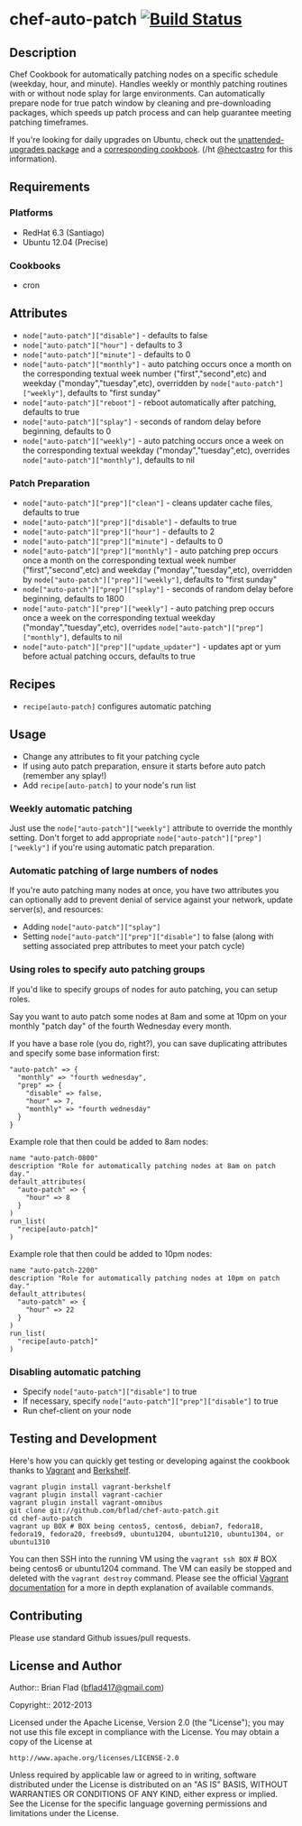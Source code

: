 # chef-auto-patch [![Build Status](https://secure.travis-ci.org/bflad/chef-auto-patch.png?branch=master)](http://travis-ci.org/bflad/chef-auto-patch)

## Description

Chef Cookbook for automatically patching nodes on a specific schedule (weekday,
hour, and minute). Handles weekly or monthly patching routines with or without
node splay for large environments. Can automatically prepare node for true patch
window by cleaning and pre-downloading packages, which speeds up patch process
and can help guarantee meeting patching timeframes.

If you're looking for daily upgrades on Ubuntu, check out the
[unattended-upgrades package](https://help.ubuntu.com/12.04/serverguide/automatic-updates.html)
and a [corresponding cookbook](https://github.com/firstbanco/chef-unattended-upgrades).
(/ht [@hectcastro](https://github.com/hectcastro) for this information).

## Requirements

### Platforms

* RedHat 6.3 (Santiago)
* Ubuntu 12.04 (Precise)

### Cookbooks

* cron

## Attributes

* `node["auto-patch"]["disable"]` - defaults to false
* `node["auto-patch"]["hour"]` - defaults to 3
* `node["auto-patch"]["minute"]` - defaults to 0
* `node["auto-patch"]["monthly"]` - auto patching occurs once a month on the
  corresponding textual week number ("first","second",etc) and weekday
  ("monday","tuesday",etc), overridden by `node["auto-patch"]["weekly"]`,
  defaults to "first sunday"
* `node["auto-patch"]["reboot"]` - reboot automatically after patching, defaults
  to true
* `node["auto-patch"]["splay"]` - seconds of random delay before beginning,
  defaults to 0
* `node["auto-patch"]["weekly"]` - auto patching occurs once a week on the
  corresponding textual weekday ("monday","tuesday",etc), overrides
  `node["auto-patch"]["monthly"]`, defaults to nil

### Patch Preparation

* `node["auto-patch"]["prep"]["clean"]` - cleans updater cache files, defaults
  to true
* `node["auto-patch"]["prep"]["disable"]` - defaults to true
* `node["auto-patch"]["prep"]["hour"]` - defaults to 2
* `node["auto-patch"]["prep"]["minute"]` - defaults to 0
* `node["auto-patch"]["prep"]["monthly"]` - auto patching prep occurs once a
  month on the corresponding textual week number ("first","second",etc) and
  weekday ("monday","tuesday",etc), overridden by
  `node["auto-patch"]["prep"]["weekly"]`, defaults to "first sunday"
* `node["auto-patch"]["prep"]["splay"]` - seconds of random delay before
  beginning, defaults to 1800
* `node["auto-patch"]["prep"]["weekly"]` - auto patching prep occurs once a week
  on the corresponding textual weekday ("monday","tuesday",etc), overrides
  `node["auto-patch"]["prep"]["monthly"]`, defaults to nil
* `node["auto-patch"]["prep"]["update_updater"]` - updates apt or yum before
  actual patching occurs, defaults to true

## Recipes

* `recipe[auto-patch]` configures automatic patching

## Usage

* Change any attributes to fit your patching cycle
* If using auto patch preparation, ensure it starts before auto patch (remember
  any splay!)
* Add `recipe[auto-patch]` to your node's run list

### Weekly automatic patching

Just use the `node["auto-patch"]["weekly"]` attribute to override the monthly
setting. Don't forget to add appropriate `node["auto-patch"]["prep"]["weekly"]`
if you're using automatic patch preparation.

### Automatic patching of large numbers of nodes

If you're auto patching many nodes at once, you have two attributes you can
optionally add to prevent denial of service against your network, update
server(s), and resources:
* Adding `node["auto-patch"]["splay"]`
* Setting `node["auto-patch"]["prep"]["disable"]` to false (along with setting
  associated prep attributes to meet your patch cycle)

### Using roles to specify auto patching groups

If you'd like to specify groups of nodes for auto patching, you can setup roles.

Say you want to auto patch some nodes at 8am and some at 10pm on your monthly
"patch day" of the fourth Wednesday every month.

If you have a base role (you do, right?), you can save duplicating attributes
and specify some base information first:

    "auto-patch" => {
      "monthly" => "fourth wednesday",
      "prep" => {
        "disable" => false,
        "hour" => 7,
        "monthly" => "fourth wednesday"
      }
    }

Example role that then could be added to 8am nodes:

    name "auto-patch-0800"
    description "Role for automatically patching nodes at 8am on patch day."
    default_attributes(
      "auto-patch" => {
        "hour" => 8
      }
    )
    run_list(
      "recipe[auto-patch]"
    )

Example role that then could be added to 10pm nodes:

    name "auto-patch-2200"
    description "Role for automatically patching nodes at 10pm on patch day."
    default_attributes(
      "auto-patch" => {
        "hour" => 22
      }
    )
    run_list(
      "recipe[auto-patch]"
    )

### Disabling automatic patching

* Specify `node["auto-patch"]["disable"]` to true
* If necessary, specify `node["auto-patch"]["prep"]["disable"]` to true
* Run chef-client on your node

## Testing and Development

Here's how you can quickly get testing or developing against the cookbook thanks to [Vagrant](http://vagrantup.com/) and [Berkshelf](http://berkshelf.com/).

    vagrant plugin install vagrant-berkshelf
    vagrant plugin install vagrant-cachier
    vagrant plugin install vagrant-omnibus
    git clone git://github.com/bflad/chef-auto-patch.git
    cd chef-auto-patch
    vagrant up BOX # BOX being centos5, centos6, debian7, fedora18, fedora19, fedora20, freebsd9, ubuntu1204, ubuntu1210, ubuntu1304, or ubuntu1310

You can then SSH into the running VM using the `vagrant ssh BOX` # BOX being centos6 or ubuntu1204 command.
The VM can easily be stopped and deleted with the `vagrant destroy`
command. Please see the official [Vagrant documentation](http://docs.vagrantup.com/v2/cli/index.html)
for a more in depth explanation of available commands.

## Contributing

Please use standard Github issues/pull requests.

## License and Author
      
Author:: Brian Flad (<bflad417@gmail.com>)

Copyright:: 2012-2013

Licensed under the Apache License, Version 2.0 (the "License");
you may not use this file except in compliance with the License.
You may obtain a copy of the License at

    http://www.apache.org/licenses/LICENSE-2.0

Unless required by applicable law or agreed to in writing, software
distributed under the License is distributed on an "AS IS" BASIS,
WITHOUT WARRANTIES OR CONDITIONS OF ANY KIND, either express or implied.
See the License for the specific language governing permissions and
limitations under the License.
